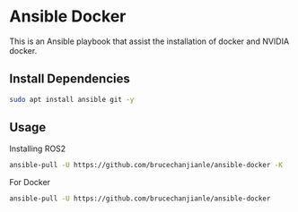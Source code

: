 # Ansible Docker

This is an Ansible playbook that assist the installation of docker and NVIDIA docker.

## Install Dependencies
```bash
sudo apt install ansible git -y
```

## Usage
Installing ROS2
```bash
ansible-pull -U https://github.com/brucechanjianle/ansible-docker -K
```

For Docker
```bash
ansible-pull -U https://github.com/brucechanjianle/ansible-docker
```
